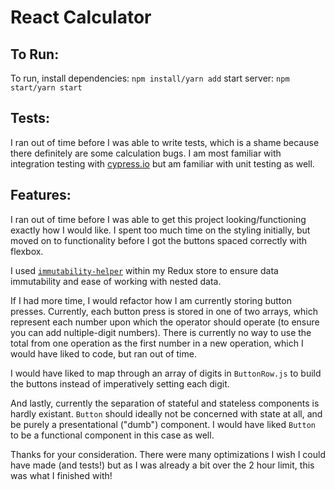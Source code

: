 # React Calculator


## To Run: 
To run, install dependencies: `npm install/yarn add`
start server: `npm start/yarn start`

## Tests: 
I ran out of time before I was able to write tests, which is a shame because there definitely are some calculation bugs. I am most familiar with integration testing with [cypress.io](https://www.cypress.io/) but am familiar with unit testing as well. 

## Features: 
I ran out of time before I was able to get this project looking/functioning exactly how I would like. I spent too much time on the styling initially, but moved on to functionality before I got the buttons spaced correctly with flexbox. 

I used [`immutability-helper`](https://github.com/kolodny/immutability-helper) within my Redux store to ensure data immutability and ease of working with nested data.

If I had more time, I would refactor how I am currently storing button presses. Currently, each button press is stored in one of two arrays, which represent each number upon which the operator should operate (to ensure you can add nultiple-digit numbers). There is currently no way to use the total from one operation as the first number in a new operation, which I would have liked to code, but ran out of time. 

I would have liked to map through an array of digits in `ButtonRow.js` to build the buttons instead of imperatively setting each digit.

And lastly, currently the separation of stateful and stateless components is hardly existant. `Button` should ideally not be concerned with state at all, and be purely a presentational ("dumb") component. I would have liked `Button` to be a functional component in this case as well. 

Thanks for your consideration. There were many optimizations I wish I could have made (and tests!) but as I was already a bit over the 2 hour limit, this was what I finished with!
